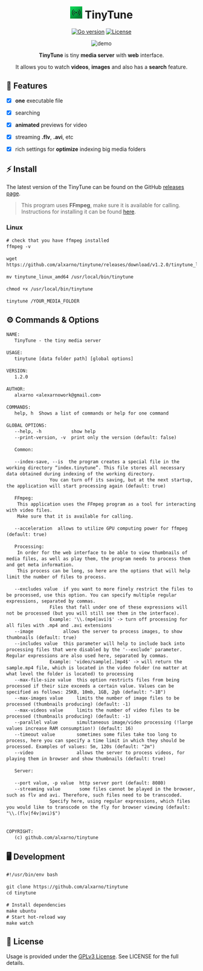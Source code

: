 <div align="center">



# [![TinyTune][repo_logo_img]][repo_url] TinyTune

[![Go version][go_version_img]][go_dev_url]
[![License][repo_license_img]][repo_license_url]

<img alt="demo" src="./docs/demo.gif">

**TinyTune** is tiny **media server** with **web** interface.

It allows you to watch **videos**, **images** and also has a **search** feature.

</div>

## 🎯 Features

 - [x] **one** executable file
 - [x] searching
 - [x] **animated** previews for video
 - [x] streaming **.flv**, **.avi**, etc
 - [x] rich settings for **optimize** indexing big media folders


## ⚡️ Install

The latest version of the TinyTune can be found on the GitHub [releases page](https://github.com/alxarno/tinytune/releases).

> This program uses **FFmpeg**, make sure it is available for calling. Instructions for installing it can be found [here](https://www.ffmpeg.org/download.html).

### Linux
```
# check that you have ffmpeg installed
ffmpeg -v

wget https://github.com/alxarno/tinytune/releases/download/v1.2.0/tinytune_linux_amd64

mv tinytune_linux_amd64 /usr/local/bin/tinytune

chmod +x /usr/local/bin/tinytune

tinytune /YOUR_MEDIA_FOLDER
```

## ⚙️ Commands & Options

```
NAME:
   TinyTune - the tiny media server

USAGE:
   tinytune [data folder path] [global options]

VERSION:
   1.2.0

AUTHOR:
   alxarno <alexarnowork@gmail.com>

COMMANDS:
   help, h  Shows a list of commands or help for one command

GLOBAL OPTIONS:
   --help, -h           show help
   --print-version, -v  print only the version (default: false)

   Common:

   --index-save, --is  the program creates a special file in the working directory “index.tinytune”. This file stores all necessary data obtained during indexing of the working directory.
                You can turn off its saving, but at the next startup, the application will start processing again (default: true)

   FFmpeg:
    This application uses the FFmpeg program as a tool for interacting with video files.
    Make sure that it is available for calling.

   --acceleration  allows to utilize GPU computing power for ffmpeg (default: true)

   Processing:
    In order for the web interface to be able to view thumbnails of media files, as well as play them, the program needs to process them and get meta information.
    This process can be long, so here are the options that will help limit the number of files to process.

   --excludes value  if you want to more finely restrict the files to be processed, use this option. You can specify multiple regular expressions, separated by commas.
                Files that fall under one of these expressions will not be processed (but you will still see them in the interface).
                Example: '\\.(mp4|avi)$' -> turn off processing for all files with .mp4 and .avi extensions
   --image           allows the server to process images, to show thumbnails (default: true)
   --includes value  this parameter will help to include back into processing files that were disabled by the '--exclude' parameter. Regular expressions are also used here, separated by commas.
                Example: 'video/sample[.]mp4$' -> will return the sample.mp4 file, which is located in the video folder (no matter at what level the folder is located) to processing
   --max-file-size value  this option restricts files from being processed if their size exceeds a certain value. Values can be specified as follows: 25KB, 10mb, 1GB, 2gb (default: "-1B")
   --max-images value     limits the number of image files to be processed (thumbnails producing) (default: -1)
   --max-videos value     limits the number of video files to be processed (thumbnails producing) (default: -1)
   --parallel value       simultaneous image/video processing (!large values increase RAM consumption!) (default: 16)
   --timeout value        sometimes some files take too long to process, here you can specify a time limit in which they should be processed. Examples of values: 5m, 120s (default: "2m")
   --video                allows the server to process videos, for playing them in browser and show thumbnails (default: true)

   Server:

   --port value, -p value  http server port (default: 8080)
   --streaming value       some files cannot be played in the browser, such as flv and avi. Therefore, such files need to be transcoded.
                Specify here, using regular expressions, which files you would like to transcode on the fly for browser viewing (default: "\\.(flv|f4v|avi)$")


COPYRIGHT:
   (c) github.com/alxarno/tinytune

```
## 🖥️ Development

```
#!/usr/bin/env bash

git clone https://github.com/alxarno/tinytune
cd tinytune

# Install dependencies
make ubuntu
# Start hot-reload way
make watch
```

## 🧾 License

Usage is provided under the [GPLv3 License](./LICENSE). See LICENSE for the full details.

<!-- Go -->

[go_version_img]: https://img.shields.io/badge/Go-1.22+-00ADD8?style=for-the-badge&logo=go
[go_report_img]: https://img.shields.io/badge/Go_report-A+-success?style=for-the-badge&logo=none
[go_dev_url]: https://pkg.go.dev/github.com/create-go-app/cli/v4

<!-- Repository -->

[repo_url]: https://github.com/alxarno/tinytune
[repo_logo_img]: ./docs/icon.jpg
[repo_license_url]: https://github.com/alxarno/tinytune/blob/main/LICENSE
[repo_license_img]: https://img.shields.io/github/license/alxarno/tinytune?style=for-the-badge&logo=none
